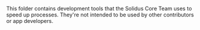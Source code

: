This folder contains development tools that the Solidus Core Team uses to speed
up processes. They're not intended to be used by other contributors or app
developers.

